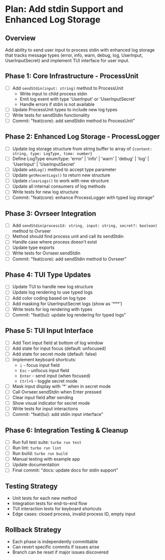 # Plan: Add stdin Support and Enhanced Log Storage

## Overview

Add ability to send user input to process stdin with enhanced log storage that tracks message types (error, info, warn, debug, log, UserInput, UserInputSecret) and implement TUI interface for user input.

## Phase 1: Core Infrastructure - ProcessUnit

- [ ] Add `sendStdin(input: string)` method to ProcessUnit
  - Write input to child process stdin
  - Emit log event with type 'UserInput' or 'UserInputSecret'
  - Handle errors if stdin is not available
- [ ] Update ProcessUnit types to include new log types
- [ ] Write tests for sendStdin functionality
- [ ] Commit: "feat(core): add sendStdin method to ProcessUnit"

## Phase 2: Enhanced Log Storage - ProcessLogger

- [ ] Update log storage structure from string buffer to array of `{content: string, type: LogType, time: number}`
- [ ] Define LogType enum/type: 'error' | 'info' | 'warn' | 'debug' | 'log' | 'UserInput' | 'UserInputSecret'
- [ ] Update `addLog()` method to accept type parameter
- [ ] Update `getRecentLogs()` to return new structure
- [ ] Update `clearLogs()` to work with new structure
- [ ] Update all internal consumers of log methods
- [ ] Write tests for new log structure
- [ ] Commit: "feat(core): enhance ProcessLogger with typed log storage"

## Phase 3: Ovrseer Integration

- [ ] Add `sendStdin(processId: string, input: string, secret?: boolean)` method to Ovrseer
- [ ] Method should find process unit and call its sendStdin
- [ ] Handle case where process doesn't exist
- [ ] Update type exports
- [ ] Write tests for Ovrseer.sendStdin
- [ ] Commit: "feat(core): add sendStdin method to Ovrseer"

## Phase 4: TUI Type Updates

- [ ] Update TUI to handle new log structure
- [ ] Update log rendering to use typed logs
- [ ] Add color coding based on log type
- [ ] Add masking for UserInputSecret logs (show as '\*\*\*')
- [ ] Write tests for log rendering with types
- [ ] Commit: "feat(tui): update log rendering for typed logs"

## Phase 5: TUI Input Interface

- [ ] Add Text input field at bottom of log window
- [ ] Add state for input focus (default: unfocused)
- [ ] Add state for secret mode (default: false)
- [ ] Implement keyboard shortcuts:
  - `i` - focus input field
  - `Esc` - unfocus input field
  - `Enter` - send input (when focused)
  - `Ctrl+S` - toggle secret mode
- [ ] Mask input display with '\*' when in secret mode
- [ ] Call Ovrseer.sendStdin when Enter pressed
- [ ] Clear input field after sending
- [ ] Show visual indicator for secret mode
- [ ] Write tests for input interactions
- [ ] Commit: "feat(tui): add stdin input interface"

## Phase 6: Integration Testing & Cleanup

- [ ] Run full test suite: `turbo run test`
- [ ] Run lint: `turbo run lint`
- [ ] Run build: `turbo run build`
- [ ] Manual testing with example app
- [ ] Update documentation
- [ ] Final commit: "docs: update docs for stdin support"

## Testing Strategy

- Unit tests for each new method
- Integration tests for end-to-end flow
- TUI interaction tests for keyboard shortcuts
- Edge cases: closed process, invalid process ID, empty input

## Rollback Strategy

- Each phase is independently committable
- Can revert specific commits if issues arise
- Branch can be reset if major issues discovered
